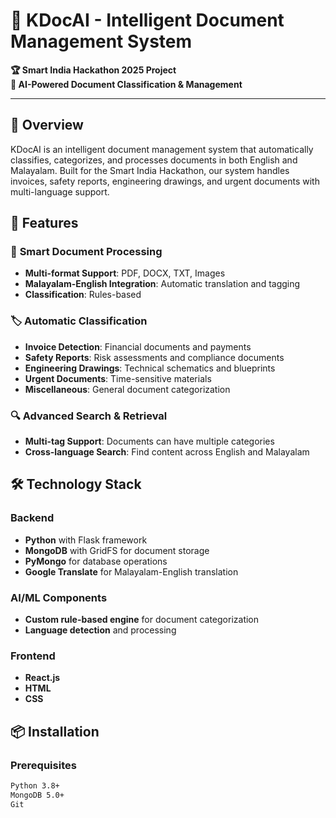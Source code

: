 # 📄 KDocAI - Intelligent Document Management System

**🏆 Smart India Hackathon 2025 Project**  
**🤖 AI-Powered Document Classification & Management**

---

## 🌟 Overview

KDocAI is an intelligent document management system that automatically classifies, categorizes, and processes documents in both English and Malayalam. Built for the Smart India Hackathon, our system handles invoices, safety reports, engineering drawings, and urgent documents with multi-language support.

## 🚀 Features

### 📁 **Smart Document Processing**
- **Multi-format Support**: PDF, DOCX, TXT, Images
- **Malayalam-English Integration**: Automatic translation and tagging
- **Classification**: Rules-based 

### 🏷️ **Automatic Classification**
- **Invoice Detection**: Financial documents and payments
- **Safety Reports**: Risk assessments and compliance documents  
- **Engineering Drawings**: Technical schematics and blueprints
- **Urgent Documents**: Time-sensitive materials
- **Miscellaneous**: General document categorization

### 🔍 **Advanced Search & Retrieval**
- **Multi-tag Support**: Documents can have multiple categories
- **Cross-language Search**: Find content across English and Malayalam

## 🛠️ Technology Stack

### **Backend**
- **Python** with Flask framework
- **MongoDB** with GridFS for document storage
- **PyMongo** for database operations
- **Google Translate** for Malayalam-English translation

### **AI/ML Components**
- **Custom rule-based engine** for document categorization
- **Language detection** and processing

### **Frontend**
- **React.js**
- **HTML**
- **CSS**

## 📦 Installation

### **Prerequisites**
```bash
Python 3.8+
MongoDB 5.0+
Git
